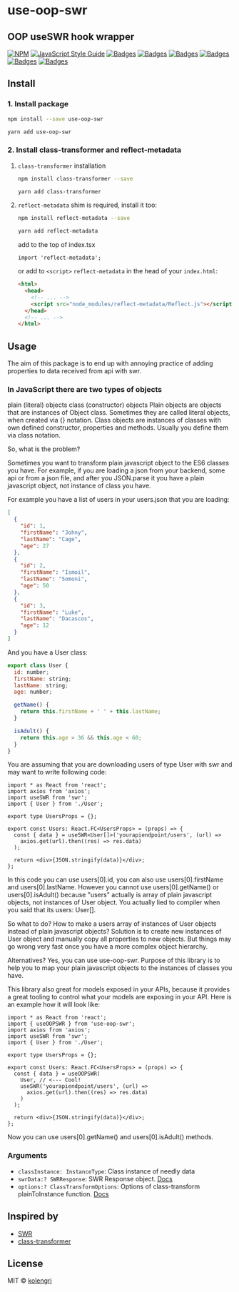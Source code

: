 # use-oop-swr

## OOP useSWR hook wrapper

[![NPM](https://img.shields.io/npm/v/use-oop-swr.svg)](https://www.npmjs.com/package/use-oop-swr)
[![JavaScript Style Guide](https://img.shields.io/badge/code_style-standard-brightgreen.svg)](https://standardjs.com)
[![Badges](https://badgen.net/npm/license/use-oop-swr)](https://www.npmjs.com/package/use-oop-swr)
[![Badges](https://badgen.net/npm/dependents/use-oop-swr)](https://www.npmjs.com/package/use-oop-swr)
[![Badges](https://badgen.net/npm/types/use-oop-swr)](https://www.npmjs.com/package/use-oop-swr)
[![Badges](https://badgen.net/github/issues/kolengri/use-oop-swr)](https://www.npmjs.com/package/use-oop-swr)
[![Badges](https://badgen.net/bundlephobia/min/use-oop-swr)](https://bundlephobia.com/result?p=use-oop-swr)
[![Badges](https://badgen.net/bundlephobia/minzip/use-oop-swr)](https://bundlephobia.com/result?p=use-oop-swr)

## Install

### 1. Install package

```bash
npm install --save use-oop-swr
```

```bash
yarn add use-oop-swr
```

### 2. Install class-transformer and reflect-metadata

1. `class-transformer` installation

   ```bash
   npm install class-transformer --save
   ```

   ```bash
   yarn add class-transformer
   ```

2. `reflect-metadata` shim is required, install it too:

   ```bash
   npm install reflect-metadata --save
   ```

   ```bash
   yarn add reflect-metadata
   ```

   add to the top of index.tsx

   ```tsx
   import 'reflect-metadata';
   ```

   or add to `<script>` `reflect-metadata` in the head of your `index.html`:

   ```html
   <html>
     <head>
       <!-- ... -->
       <script src="node_modules/reflect-metadata/Reflect.js"></script>
     </head>
     <!-- ... -->
   </html>
   ```

## Usage

The aim of this package is to end up with annoying practice of adding properties to data received from api with swr.

### In JavaScript there are two types of objects

plain (literal) objects
class (constructor) objects
Plain objects are objects that are instances of Object class. Sometimes they are called literal objects, when created via {} notation. Class objects are instances of classes with own defined constructor, properties and methods. Usually you define them via class notation.

So, what is the problem?

Sometimes you want to transform plain javascript object to the ES6 classes you have. For example, if you are loading a json from your backend, some api or from a json file, and after you JSON.parse it you have a plain javascript object, not instance of class you have.

For example you have a list of users in your users.json that you are loading:

```json
[
  {
    "id": 1,
    "firstName": "Johny",
    "lastName": "Cage",
    "age": 27
  },
  {
    "id": 2,
    "firstName": "Ismoil",
    "lastName": "Somoni",
    "age": 50
  },
  {
    "id": 3,
    "firstName": "Luke",
    "lastName": "Dacascos",
    "age": 12
  }
]
```

And you have a User class:

```jsx
export class User {
  id: number;
  firstName: string;
  lastName: string;
  age: number;

  getName() {
    return this.firstName + ' ' + this.lastName;
  }

  isAdult() {
    return this.age > 36 && this.age < 60;
  }
}
```

You are assuming that you are downloading users of type User with swr and may want to write following code:

```tsx
import * as React from 'react';
import axios from 'axios';
import useSWR from 'swr';
import { User } from './User';

export type UsersProps = {};

export const Users: React.FC<UsersProps> = (props) => {
  const { data } = useSWR<User[]>('yourapiendpoint/users', (url) =>
    axios.get(url).then((res) => res.data)
  );

  return <div>{JSON.stringify(data)}</div>;
};
```

In this code you can use users[0].id, you can also use users[0].firstName and users[0].lastName. However you cannot use users[0].getName() or users[0].isAdult() because "users" actually is array of plain javascript objects, not instances of User object. You actually lied to compiler when you said that its users: User[].

So what to do? How to make a users array of instances of User objects instead of plain javascript objects? Solution is to create new instances of User object and manually copy all properties to new objects. But things may go wrong very fast once you have a more complex object hierarchy.

Alternatives? Yes, you can use use-oop-swr. Purpose of this library is to help you to map your plain javascript objects to the instances of classes you have.

This library also great for models exposed in your APIs, because it provides a great tooling to control what your models are exposing in your API. Here is an example how it will look like:

```tsx
import * as React from 'react';
import { useOOPSWR } from 'use-oop-swr';
import axios from 'axios';
import useSWR from 'swr';
import { User } from './User';

export type UsersProps = {};

export const Users: React.FC<UsersProps> = (props) => {
  const { data } = useOOPSWR(
    User, // <--- Cool!
    useSWR('yourapiendpoint/users', (url) =>
      axios.get(url).then((res) => res.data)
    )
  );

  return <div>{JSON.stringify(data)}</div>;
};
```

Now you can use users[0].getName() and users[0].isAdult() methods.

### Arguments

- `classInstance: InstanceType`: Class instance of needly data
- `swrData:? SWRResponse`: SWR Response object. [Docs](https://swr.vercel.app/docs/getting-started)
- `options:? ClassTransformOptions`: Options of class-transform plainToInstance function. [Docs](https://github.com/typestack/class-transformer/blob/develop/README.md#plaintoclass)

## Inspired by

- [SWR](https://swr.vercel.app)
- [class-transformer](https://github.com/typestack/class-transformer)

## License

MIT © [kolengri](https://github.com/kolengri)

